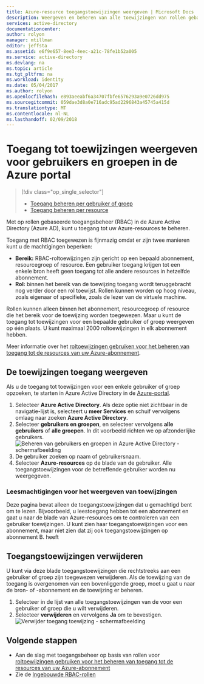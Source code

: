 ```yaml
---
title: Azure-resource toegangstoewijzingen weergeven | Microsoft Docs
description: Weergeven en beheren van alle toewijzingen van rollen gebaseerd toegangsbeheer voor een gebruiker of groep in de Azure portal
services: active-directory
documentationcenter: 
author: rolyon
manager: mtillman
editor: jeffsta
ms.assetid: e6f9e657-8ee3-4eec-a21c-78fe1b52a005
ms.service: active-directory
ms.devlang: na
ms.topic: article
ms.tgt_pltfrm: na
ms.workload: identity
ms.date: 05/04/2017
ms.author: rolyon
ms.openlocfilehash: e893aeeabf6a34707fbfe6576293a9e0726dd975
ms.sourcegitcommit: 059dae3d8a0e716adc95ad2296843a45745a415d
ms.translationtype: MT
ms.contentlocale: nl-NL
ms.lasthandoff: 02/09/2018
---
```

# <a name="view-access-assignments-for-users-and-groups-in-the-azure-portal"></a>Toegang tot toewijzingen weergeven voor gebruikers en groepen in de Azure portal
> [!div class="op_single_selector"]
> * [Toegang beheren per gebruiker of groep](role-based-access-control-manage-assignments.md)
> * [Toegang beheren per resource](role-based-access-control-configure.md)

Met op rollen gebaseerde toegangsbeheer (RBAC) in de Azure Active Directory (Azure AD), kunt u toegang tot uw Azure-resources te beheren. 

Toegang met RBAC toegewezen is fijnmazig omdat er zijn twee manieren kunt u de machtigingen beperken:

* **Bereik:** RBAC-roltoewijzingen zijn gericht op een bepaald abonnement, resourcegroep of resource. Een gebruiker toegang krijgen tot een enkele bron heeft geen toegang tot alle andere resources in hetzelfde abonnement.
* **Rol:** binnen het bereik van de toewijzing toegang wordt teruggebracht nog verder door een rol toewijst. Rollen kunnen worden op hoog niveau, zoals eigenaar of specifieke, zoals de lezer van de virtuele machine.

Rollen kunnen alleen binnen het abonnement, resourcegroep of resource die het bereik voor de toewijzing worden toegewezen. Maar u kunt de toegang tot toewijzingen voor een bepaalde gebruiker of groep weergeven op één plaats. U kunt maximaal 2000 roltoewijzingen in elk abonnement hebben. 

Meer informatie over het [roltoewijzingen gebruiken voor het beheren van toegang tot de resources van uw Azure-abonnement](role-based-access-control-configure.md).

## <a name="view-access-assignments"></a>De toewijzingen toegang weergeven
Als u de toegang tot toewijzingen voor een enkele gebruiker of groep opzoeken, te starten in Azure Active Directory in de [Azure-portal](http://portal.azure.com).

1. Selecteer **Azure Active Directory**. Als deze optie niet zichtbaar in de navigatie-lijst is, selecteert u **meer Services** en schuif vervolgens omlaag naar zoeken **Azure Active Directory**.
2. Selecteer **gebruikers en groepen**, en selecteer vervolgens **alle gebruikers** of **alle groepen**. In dit voorbeeld richten we op afzonderlijke gebruikers.
    ![Beheren van gebruikers en groepen in Azure Active Directory - schermafbeelding](./media/role-based-access-control-manage-assignments/rbac_users_groups.png)
3. De gebruiker zoeken op naam of gebruikersnaam.
4. Selecteer **Azure-resources** op de blade van de gebruiker. Alle toegangstoewijzingen voor de betreffende gebruiker worden nu weergegeven.

### <a name="read-permissions-to-view-assignments"></a>Leesmachtigingen voor het weergeven van toewijzingen
Deze pagina bevat alleen de toegangstoewijzingen dat u gemachtigd bent om te lezen. Bijvoorbeeld, u leestoegang hebben tot een abonnement en gaat u naar de blade van Azure-resources om te controleren van een gebruiker toewijzingen. U kunt zien haar toegangstoewijzingen voor een abonnement, maar niet zien dat zij ook toegangstoewijzingen op abonnement B. heeft

## <a name="delete-access-assignments"></a>Toegangstoewijzingen verwijderen
U kunt via deze blade toegangstoewijzingen die rechtstreeks aan een gebruiker of groep zijn toegewezen verwijderen. Als de toewijzing van de toegang is overgenomen van een bovenliggende groep, moet u gaat u naar de bron- of -abonnement en de toewijzing er beheren.

1. Selecteer in de lijst van alle toegangstoewijzingen van de voor een gebruiker of groep die u wilt verwijderen.
2. Selecteer **verwijderen** en vervolgens **Ja** om te bevestigen.
    ![Verwijder toegang toewijzing - schermafbeelding](./media/role-based-access-control-manage-assignments/delete_assignment.png)

## <a name="next-steps"></a>Volgende stappen

* Aan de slag met toegangsbeheer op basis van rollen voor [roltoewijzingen gebruiken voor het beheren van toegang tot de resources van uw Azure-abonnement](role-based-access-control-configure.md)
* Zie de [Ingebouwde RBAC-rollen](role-based-access-built-in-roles.md)

